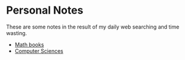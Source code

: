 # Personal Notes
These are some notes in the result of my daily web searching and time wasting.

* [Math books](/math-books.md)
* [Computer Sciences](/computer-sciences.md)
